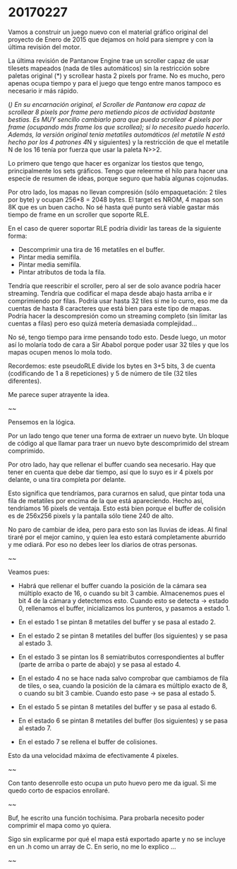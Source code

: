 20170227
========

Vamos a construir un juego nuevo con el material gráfico original del proyecto de Enero de 2015 que dejamos on hold para siempre y con la última revisión del motor.

La última revisión de Pantanow Engine trae un scroller capaz de usar tilesets mapeados (nada de tiles automáticos) sin la restricción sobre paletas original (*) y scrollear hasta 2 pixels por frame. No es mucho, pero apenas ocupa tiempo y para el juego que tengo entre manos tampoco es necesario ir más rápido.

(*) En su encarnación original, el Scroller de Pantanow era capaz de scrollear 8 pixels por frame pero metiendo picos de actividad bastante bestias. Es MUY sencillo cambiarlo para que pueda scrollear 4 pixels por frame (ocupando más frame los que scrollea); si lo necesito puedo hacerlo. Además, la versión original tenía metatiles automáticos (el metatile N está hecho por los 4 patrones 4*N y siguientes) y la restricción de que el metatile N de los 16 tenía por fuerza que usar la paleta N>>2. 

Lo primero que tengo que hacer es organizar los tiestos que tengo, principalmente los sets gráficos. Tengo que releerme el hilo para hacer una especie de resumen de ideas, porque seguro que había algunas cojonudas.

Por otro lado, los mapas no llevan compresión (sólo empaquetación: 2 tiles por byte) y ocupan 256*8 = 2048 bytes. El target es NROM, 4 mapas son 8K que es un buen cacho. No sé hasta qué punto será viable gastar más tiempo de frame en un scroller que soporte RLE. 

En el caso de querer soportar RLE podría dividir las tareas de la siguiente forma:

- Descomprimir una tira de 16 metatiles en el buffer.
- Pintar media semifila.
- Pintar media semifila.
- Pintar atributos de toda la fila.

Tendría que reescribir el scroller, pero al ser de solo avance podría hacer streaming. Tendría que codificar el mapa desde abajo hasta arriba e ir comprimiendo por filas. Podría usar hasta 32 tiles si me lo curro, eso me da cuentas de hasta 8 caracteres que está bien para este tipo de mapas. Podría hacer la descompresión como un streaming completo (sin limitar las cuentas a filas) pero eso quizá metería demasiada complejidad...

No sé, tengo tiempo para irme pensando todo esto. Desde luego, un motor así lo molaría todo de cara a Sir Ababol porque poder usar 32 tiles y que los mapas ocupen menos lo mola todo.

Recordemos: este pseudoRLE divide los bytes en 3+5 bits, 3 de cuenta (codificando de 1 a 8 repeticiones) y 5 de número de tile (32 tiles diferentes).

Me parece super atrayente la idea.

~~

Pensemos en la lógica.

Por un lado tengo que tener una forma de extraer un nuevo byte. Un bloque de código al que llamar para traer un nuevo byte descomprimido del stream comprimido.

Por otro lado, hay que rellenar el buffer cuando sea necesario. Hay que tener en cuenta que debe dar tiempo, así que lo suyo es ir 4 pixels por delante, o una tira completa por delante.

Esto significa que tendríamos, para curarnos en salud, que pintar toda una fila de metatiles por encima de la que está apareciendo. Hecho así, tendríamos 16 pixels de ventaja. Esto está bien porque el buffer de colisión es de 256x256 pixels y la pantalla sólo tiene 240 de alto.

No paro de cambiar de idea, pero para esto son las lluvias de ideas. Al final tiraré por el mejor camino, y quien lea esto estará completamente aburrido y me odiará. Por eso no debes leer los diarios de otras personas.

~~

Veamos pues:

- Habrá que rellenar el buffer cuando la posición de la cámara sea múltiplo exacto de 16, o cuando su bit 3 cambie. Almacenemos pues el bit 4 de la cámara y detectemos esto. Cuando esto se detecta -> estado 0, rellenamos el buffer, inicializamos los punteros, y pasamos a estado 1.

- En el estado 1 se pintan 8 metatiles del buffer y se pasa al estado 2.

- En el estado 2 se pintan 8 metatiles del buffer (los siguientes) y se pasa al estado 3.

- En el estado 3 se pintan los 8 semiatributos correspondientes al buffer (parte de arriba o parte de abajo) y se pasa al estado 4.

- En el estado 4 no se hace nada salvo comprobar que cambiamos de fila de tiles, o sea, cuando la posición de la cámara es múltiplo exacto de 8, o cuando su bit 3 cambie. Cuando esto pase -> se pasa al estado 5.

- En el estado 5 se pintan 8 metatiles del buffer y se pasa al estado 6.

- En el estado 6 se pintan 8 metatiles del buffer (los siguientes) y se pasa al estado 7.

- En el estado 7 se rellena el buffer de colisiones.

Esto da una velocidad máxima de efectivamente 4 pixeles.

~~

Con tanto desenrolle esto ocupa un puto huevo pero me da igual. Si me quedo corto de espacios enrollaré.

~~

Buf, he escrito una función tochísima. Para probarla necesito poder comprimir el mapa como yo quiera.

Sigo sin explicarme por qué el mapa está exportado aparte y no se incluye en un .h como un array de C. En serio, no me lo explico ...

~~

